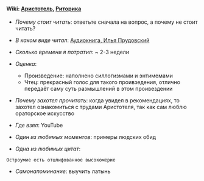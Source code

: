 #### Wiki: [Аристотель](https://ru.wikipedia.org/wiki/%D0%90%D1%80%D0%B8%D1%81%D1%82%D0%BE%D1%82%D0%B5%D0%BB%D1%8C), [Риторика](https://ru.wikipedia.org/wiki/%D0%A0%D0%B8%D1%82%D0%BE%D1%80%D0%B8%D0%BA%D0%B0#%D0%A0%D0%B8%D1%82%D0%BE%D1%80%D0%B8%D0%BA%D0%B0_%D0%90%D1%80%D0%B8%D1%81%D1%82%D0%BE%D1%82%D0%B5%D0%BB%D1%8F)

- _Почему стоит читать_: ответьте сначала на вопрос, а почему не стоит читать?

- _В каком виде читал_: [Аудиокнига, Илья Прудовский](https://youtu.be/tcxTZTGxaWg)

- _Сколько времени я потратил_: ~ 2-3 недели

- _Оценка_:

  - Произведение: наполнено силлогизмами и энтимемами
  - Чтец: прекрасный голос для такого проивзедения, отлично передаёт саму суть размышлений в этом проивездении

- _Почему захотел прочитать_: когда увидел в рекомендациях, то захотел ознакомиться с трудами Аристотеля, так как сам люблю ораторское искусство

- _Где взял_: YouTube

- _Один из любимых моментов_: примеры людских обид

- _Одна из любимых цитат_:

```
Остроумие есть отшлифованное высокомерие
```

- _Самонапоминание_: выучить латынь
